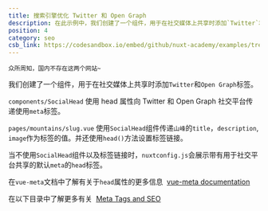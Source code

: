 ```yaml
---
title: 搜索引擎优化 Twitter 和 Open Graph
description: 在此示例中，我们创建了一个组件，用于在社交媒体上共享时添加`Twitter`和`Open Graph`标签。
position: 4
category: seo
csb_link: https://codesandbox.io/embed/github/nuxt-academy/examples/tree/master/seo/seo-twitter-og?fontsize=14&hidenavigation=1&module=%2Fcomponents%2FSocialHead.vue&theme=dark&view=editor
---
```


`众所周知，国内不存在这两个网站~`

<example-intro></example-intro>
我们创建了一个组件，用于在社交媒体上共享时添加`Twitter`和`Open Graph`标签。

`components/SocialHead` 使用 head 属性向 Twitter 和 Open Graph 社交平台传递使用`meta`标签。

`pages/mountains/slug.vue` 使用`SocialHead`组件传递`山峰`的`title`，`description`, `image`作为标签的值。并还使用`head()`方法设置标签链接。

当不使用`SocialHead`组件以及标签链接时，`nuxtconfig.js`会展示带有用于社交平台共享的默认`meta`的`head`标签。

<base-alert type="next">

在`vue-meta`文档中了解有关于`head`属性的更多信息  [vue-meta documentation](https://vue-meta.nuxtjs.org/api/#metainfo-properties)

</base-alert>

<base-alert type="next">

在以下目录中了解更多有关  [Meta Tags and SEO](/docs/2.x/features/meta-tags-seo)

</base-alert>

<code-sandbox :src="csb_link"></code-sandbox>
